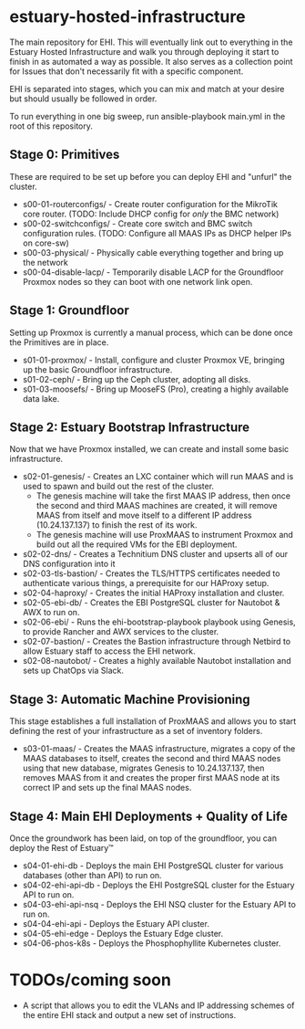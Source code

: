 # estuary-hosted-infrastructure
The main repository for EHI. This will eventually link out to everything in the Estuary Hosted Infrastructure and walk you through deploying it start to finish in as automated a way as possible. It also serves as a collection point for Issues that don't necessarily fit with a specific component.

EHI is separated into stages, which you can mix and match at your desire but should usually be followed in order.

To run everything in one big sweep, run ansible-playbook main.yml in the root of this repository.

## Stage 0: Primitives
These are required to be set up before you can deploy EHI and "unfurl" the cluster.

* s00-01-routerconfigs/ - Create router configuration for the MikroTik core router. (TODO: Include DHCP config for *only* the BMC network)
* s00-02-switchconfigs/ - Create core switch and BMC switch configuration rules. (TODO: Configure all MAAS IPs as DHCP helper IPs on core-sw)
* s00-03-physical/ - Physically cable everything together and bring up the network
* s00-04-disable-lacp/ - Temporarily disable LACP for the Groundfloor Proxmox nodes so they can boot with one network link open.

## Stage 1: Groundfloor
Setting up Proxmox is currently a manual process, which can be done once the Primitives are in place.

* s01-01-proxmox/ - Install, configure and cluster Proxmox VE, bringing up the basic Groundfloor infrastructure.
* s01-02-ceph/ - Bring up the Ceph cluster, adopting all disks.
* s01-03-moosefs/ - Bring up MooseFS (Pro), creating a highly available data lake.

## Stage 2: Estuary Bootstrap Infrastructure
Now that we have Proxmox installed, we can create and install some basic infrastructure. 

* s02-01-genesis/ - Creates an LXC container which will run MAAS and is used to spawn and build out the rest of the cluster.
  * The genesis machine will take the first MAAS IP address, then once the second and third MAAS machines are created, it will remove MAAS from itself and move itself to a different IP address (10.24.137.137) to finish the rest of its work.
  * The genesis machine will use ProxMAAS to instrument Proxmox and build out all the required VMs for the EBI deployment.
* s02-02-dns/ - Creates a Technitium DNS cluster and upserts all of our DNS configuration into it
* s02-03-tls-bastion/ - Creates the TLS/HTTPS certificates needed to authenticate various things, a prerequisite for our HAProxy setup.
* s02-04-haproxy/ - Creates the initial HAProxy installation and cluster.
* s02-05-ebi-db/ - Creates the EBI PostgreSQL cluster for Nautobot & AWX to run on.
* s02-06-ebi/ - Runs the ehi-bootstrap-playbook playbook using Genesis, to provide Rancher and AWX services to the cluster.
* s02-07-bastion/ - Creates the Bastion infrastructure through Netbird to allow Estuary staff to access the EHI network.
* s02-08-nautobot/ - Creates a highly available Nautobot installation and sets up ChatOps via Slack.

## Stage 3: Automatic Machine Provisioning
This stage establishes a full installation of ProxMAAS and allows you to start defining the rest of your infrastructure as a set of inventory folders.

* s03-01-maas/ - Creates the MAAS infrastructure, migrates a copy of the MAAS databases to itself, creates the second and third MAAS nodes using that new database, migrates Genesis to 10.24.137.137, then removes MAAS from it and creates the proper first MAAS node at its correct IP and sets up the final MAAS nodes.

## Stage 4: Main EHI Deployments + Quality of Life
Once the groundwork has been laid, on top of the groundfloor, you can deploy the Rest of Estuary™️

* s04-01-ehi-db - Deploys the main EHI PostgreSQL cluster for various databases (other than API) to run on.
* s04-02-ehi-api-db - Deploys the EHI PostgreSQL cluster for the Estuary API to run on.
* s04-03-ehi-api-nsq - Deploys the EHI NSQ cluster for the Estuary API to run on.
* s04-04-ehi-api - Deploys the Estuary API cluster.
* s04-05-ehi-edge - Deploys the Estuary Edge cluster.
* s04-06-phos-k8s - Deploys the Phosphophyllite Kubernetes cluster.

# TODOs/coming soon
* A script that allows you to edit the VLANs and IP addressing schemes of the entire EHI stack and output a new set of instructions.
